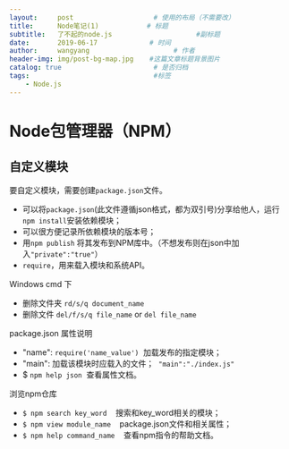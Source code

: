 ```yaml
---
layout:     post                    # 使用的布局（不需要改）
title:      Node笔记(1)            # 标题 
subtitle:   了不起的node.js                     #副标题
date:       2019-06-17             # 时间
author:     wangyang                     # 作者
header-img: img/post-bg-map.jpg    #这篇文章标题背景图片
catalog: true                       # 是否归档
tags:                               #标签
    - Node.js
---
```



Node包管理器（NPM）
==============

自定义模块
------------
要自定义模块，需要创建`package.json`文件。

* 可以将`package.json`(此文件遵循json格式，都为双引号)分享给他人，运行`npm install`安装依赖模块；
* 可以很方便记录所依赖模块的版本号；
* 用`npm publish` 将其发布到NPM库中。（不想发布则在json中加入`"private":"true"`）
* `require`，用来载入模块和系统API。

Windows cmd 下

* 删除文件夹 `rd/s/q document_name` 
* 删除文件 `del/f/s/q file_name` or `del file_name`

package.json 属性说明

* "name": `require('name_value')`<block>&nbsp;&nbsp;</block>加载发布的指定模块；
* "main": 加载该模块时应载入的文件；&nbsp;&nbsp;`"main":"./index.js"`
* $ `npm help json`&nbsp;&nbsp;查看属性文档。

浏览npm仓库

* `$ npm search key_word` &nbsp;&nbsp; 搜索和key_word相关的模块；
* `$ npm view module_name` &nbsp;&nbsp; package.json文件和相关属性；
* `$ npm help command_name` &nbsp;&nbsp; 查看npm指令的帮助文档。
